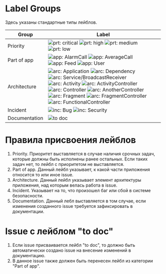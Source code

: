 # Label Groups

Здесь указаны стандартные типы лейблов.

Group | Label |
--- | ---
Priority | ![prt: critical](https://labl.es/svg?text=prt:%20critical&bgcolor=9F0000) ![prt: high](https://labl.es/svg?text=prt:%20high&bgcolor=E30303) ![prt: medium](https://labl.es/svg?text=prt:%20medium&bgcolor=ff6666) ![prt: low](https://labl.es/svg?text=prt:%20low&bgcolor=ffb3b3) 
Part of app | ![app: AlarmCall](https://labl.es/svg?text=app:%20AlarmCall&bgcolor=ffa64d) ![app: AverageCall](https://labl.es/svg?text=app:%20AverageCall&bgcolor=ffa64d) ![app: Feed](https://labl.es/svg?text=app:%20Feed&bgcolor=ffa64d) ![app: User](https://labl.es/svg?text=app:%20User&bgcolor=ffa64d)
Architecture | ![arc: Application](https://labl.es/svg?text=arc:%20Application&bgcolor=a8d49a) ![arc: Dependency](https://labl.es/svg?text=arc:%20Dependency&bgcolor=a8d49a) ![arc: Service/BroadcastReceiver](https://labl.es/svg?text=arc:%20Service/BroadcastReceiver&bgcolor=a8d49a) ![arc: Activity](https://labl.es/svg?text=arc:%20Activity&bgcolor=a8d49a) ![arc: ActivityController](https://labl.es/svg?text=arc:%20ActivityController&bgcolor=a8d49a) ![arc: Controller](https://labl.es/svg?text=arc:%20Controller&bgcolor=a8d49a) ![arc: AnotherController](https://labl.es/svg?text=arc:%20AnotherController&bgcolor=a8d49a) ![arc: Fragment](https://labl.es/svg?text=arc:%20Fragment&bgcolor=a8d49a) ![arc: FragmentController](https://labl.es/svg?text=arc:%20FragmentController&bgcolor=a8d49a) ![arc: FunctionalController](https://labl.es/svg?text=arc:%20FunctionalController&bgcolor=a8d49a)
Incident | ![inc: Bug](https://labl.es/svg?text=inc:%20Bug&bgcolor=fba4e4) ![inc: Security](https://labl.es/svg?text=inc:%20Security&bgcolor=fba4e4)
Documentation | ![to doc](https://labl.es/svg?text=to%20doc&bgcolor=ffdd00)

# Правила присвоения лейблов

1. Priority. Приоритет выставляется в случае наличия срочных задач, которые должны быть исполнены ранее остальных. Если таких задач нет, то лейбл с приоритетом не выставляется.
1. Part of app. Данный лейбл указывает, к какой части приложения относится то или иное issue.
1. Architecture. Данный лейбл указывает элемент архитектуры приложения, над которым велась работа в issue.
1. Incident. Указывает на то, что произошел баг или сбой в системе безопасности.
1. Documentation. Данный лебл выставляется в том случае, если изменения созданного issue требуется зафиксировать в документации.

# Issue с лейблом "to doc"

1. Если issue присваивается лейбл "to doc", то должно быть автоматически создано issue на внесение изменений в документацию.
1. В данное issue также должен быть перенесен лейбл из категории "Part of app".
